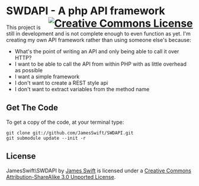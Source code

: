 <h1>
SWDAPI - A php API framework
<a rel="license" href="http://creativecommons.org/licenses/by-sa/3.0/deed.en_US" style="float:right;"><img alt="Creative Commons License" style="border-width:0" src="http://i.creativecommons.org/l/by-sa/3.0/88x31.png" /></a>
</h1>

This project is still in development and is not complete enough to even function as yet. I'm creating my own API framework 
rather than using someone else's because:

- What's the point of writing an API and only being able to call it over HTTP?
- I want to be able to call the API from within PHP with as little overhead as possible
- I want a simple framework
- I don't want to create a REST style api
- I don't want to extract variables from the method name

## Get The Code
To get a copy of the code, at your terminal type:

    git clone git://github.com/JamesSwift/SWDAPI.git
    git submodule update --init -r

## License

<span xmlns:dct="http://purl.org/dc/terms/" property="dct:title">JamesSwift\SWDAPI</span> by 
<a xmlns:cc="http://creativecommons.org/ns#" href="https://github.com/JamesSwift/SWDAPI" property="cc:attributionName" rel="cc:attributionURL">James Swift</a>
 is licensed under a <a rel="license" href="http://creativecommons.org/licenses/by-sa/3.0/deed.en_US">Creative Commons Attribution-ShareAlike 3.0 Unported License</a>.
